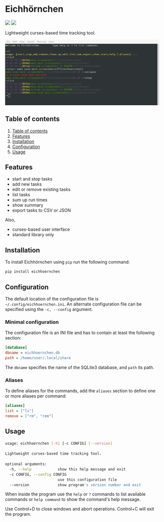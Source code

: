 # Eichhörnchen
[![](https://github.com/PascalinDe/eichhoernchen/workflows/Python%20package/badge.svg)](https://github.com/PascalinDe/eichhoernchen/actions/runs/)
[![](https://img.shields.io/badge/code%20style-black-000000.svg)](https://github.com/psf/black)

Lightweight curses-based time tracking tool.

![Eichhörnchen](/screenshots/eichhoernchen-intro.png?raw=true)

## Table of contents

1. [Table of contents](#table-of-contents)
2. [Features](#features)
3. [Installation](#installation)
4. [Configuration](#configuration)
5. [Usage](#usage)

## Features

* start and stop tasks
* add new tasks
* edit or remove existing tasks
* list tasks
* sum up run times
* show summary
* export tasks to CSV or JSON

Also,

* curses-based user interface
* standard library only

## Installation

To install Eichhörnchen using ``pip`` run the following command:

```bash
pip install eichhoernchen
```

## Configuration

The default location of the configuration file is
``~/.config/eichhoernchen.ini``. An alternate configuration
file can be specified using the ``-c, --config`` argument.

### Minimal configuration

The configuration file is an INI file and has to contain
at least the following section:

```ini
[database]
dbname = eichhoernchen.db
path = /home/user/.local/share
```

The ``dbname`` specifies the name of the SQLite3 database, and
``path`` its path.

### Aliases

To define aliases for the commands, add the ``aliases`` section
to define one or more aliases per command:

```ini
[aliases]
list = ["ls"]
remove = ["rm", "rem"]
```

## Usage

```bash
usage: eichhoernchen [-h] [-c CONFIG] [--version]

Lightweight curses-based time tracking tool.

optional arguments:
  -h, --help            show this help message and exit
  -c CONFIG, --config CONFIG
                        use this configuration file
  --version             show program's version number and exit
```

When inside the program use the ``help`` or ``?`` commands to list
available commands or ``help command`` to show the command's
help message.

Use Control+D to close windows and abort operations. Control+C will
exit the program.
